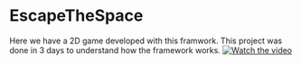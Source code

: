 # EscapeTheSpace

Here we have a 2D game developed with this framwork. This project was done in 3 days to understand how the framework works.
[![Watch the video](https://img.youtube.com/vi/8ptNLqjI8WA/default.jpg)](https://youtu.be/8ptNLqjI8WA)
